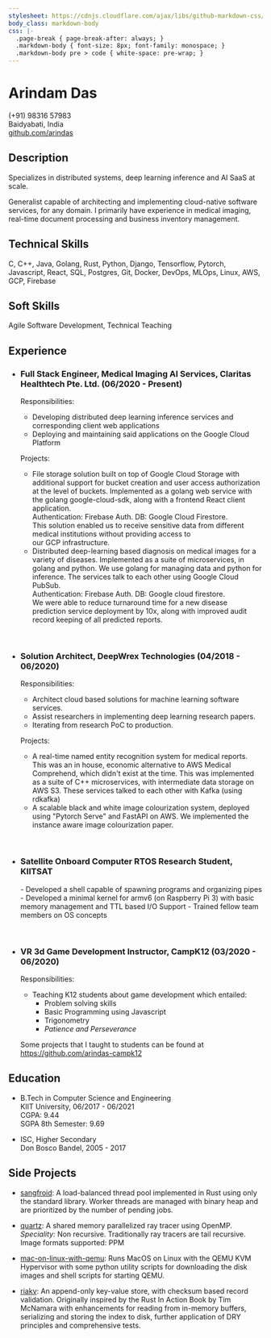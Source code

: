 ```yaml
---
stylesheet: https://cdnjs.cloudflare.com/ajax/libs/github-markdown-css/2.10.0/github-markdown.min.css
body_class: markdown-body
css: |-
  .page-break { page-break-after: always; }
  .markdown-body { font-size: 8px; font-family: monospace; }
  .markdown-body pre > code { white-space: pre-wrap; }
---
```


# Arindam Das
(+91) 98316 57983<br>
Baidyabati, India<br>
[github.com/arindas](https://github.com/arindas)

## Description
Specializes in distributed systems, deep learning inference and AI SaaS at scale.

Generalist capable of architecting and implementing cloud-native software services, for any domain. I primarily have 
experience in medical imaging, real-time document processing and business inventory management.

## Technical Skills
C, C++, Java, Golang, Rust, Python, Django, Tensorflow, Pytorch, Javascript, React, SQL, Postgres, Git, Docker, DevOps, MLOps, Linux, AWS, GCP, Firebase

## Soft Skills
Agile Software Development, Technical Teaching

## Experience
- <h3>Full Stack Engineer, Medical Imaging AI Services, Claritas Healthtech Pte. Ltd. (06/2020 - Present)</h3>
  
  Responsibilities:
  - Developing distributed deep learning inference services and corresponding client web applications 
  - Deploying and maintaining said applications on the Google Cloud Platform
  
  Projects:
  - File storage solution built on top of Google Cloud Storage with additional support for bucket creation and user 
  access authorization at the level of buckets. Implemented as a golang web service with the golang google-cloud-sdk,
  along with a frontend React client application.<br>
  Authentication: Firebase Auth. DB: Google Cloud Firestore.<br>
  This solution enabled us to receive sensitive data from different medical institutions without providing access to  
  our GCP infrastructure. 
  - Distributed deep-learning based diagnosis on medical images for a variety of diseases. Implemented as a suite of 
  microservices, in golang and python. We use golang for managing data and python for inference. The services talk 
  to each other using Google Cloud PubSub.<br>
  Authentication: Firebase Auth. DB: Google cloud firestore.<br>
  We were able to reduce turnaround time for a new disease prediction service deployment by 10x, along
  with improved audit record keeping of all predicted reports.

<br>

- <h3>Solution Architect, DeepWrex Technologies (04/2018 - 06/2020)</h3>
  
  Responsibilities:
  - Architect cloud based solutions for machine learning software services.
  - Assist researchers in implementing deep learning research papers.
  - Iterating from research PoC to production.
  
  Projects:
  - A real-time named entity recognition system for medical reports. This was an in house, economic alternative to
  AWS Medical Comprehend, which didn't exist at the time. This was implemented as a suite of C++ microservices, with
  intermediate data storage on AWS S3. These services talked to each other with Kafka (using rdkafka)
  - A scalable black and white image colourization system, deployed using "Pytorch Serve" and FastAPI on AWS. We 
  implemented the instance aware image colourization paper.

<br>

- <h3>Satellite Onboard Computer RTOS Research Student, KIITSAT</h3>
  - Developed a shell capable of spawning programs and organizing pipes
  - Developed a minimal kernel for armv6 (on Raspberry Pi 3) with basic memory management and TTL based I/O Support
  - Trained fellow team members on OS concepts

<br>

- <h3>VR 3d Game Development Instructor, CampK12 (03/2020 - 06/2020)</h3>
  
  Responsibilities:
  - Teaching K12 students about game development which entailed:
    - Problem solving skills
    - Basic Programming using Javascript
    - Trigonometry
    - _Patience and Perseverance_
  
  Some projects that I taught to students can be found at https://github.com/arindas-campk12

## Education
- B.Tech in Computer Science and Engineering<br> 
  KIIT University, 06/2017 - 06/2021<br>
  CGPA: 9.44<br>
  SGPA 8th Semester: 9.69<br>

- ISC, Higher Secondary<br>
  Don Bosco Bandel, 2005 - 2017<br>


## Side Projects
- [sangfroid](https://github.com/arindas/sangfroid): A load-balanced thread pool implemented in Rust using only the 
  standard library. Worker threads are managed with binary heap and are prioritized by the number of pending jobs.


- [quartz](https://github.com/arindas/quartz): A shared memory parallelized ray tracer using OpenMP.
  _Speciality:_ Non recursive. Traditionally ray tracers are tail recursive. Image formats supported: PPM


- [mac-on-linux-with-qemu](https://github.com/arindas/mac-on-linux-with-qemu): Runs MacOS on Linux with the QEMU
  KVM Hypervisor with some python utility scripts for downloading the disk images and shell scripts for starting QEMU.


- [riakv](https://github.com/arindas/riakv): An append-only key-value store, with checksum based record validation.
  Originally inspired by the Rust In Action Book by Tim McNamara with enhancements for reading from in-memory buffers,
  serializing and storing the index to disk, further application of DRY principles and comprehensive tests.
